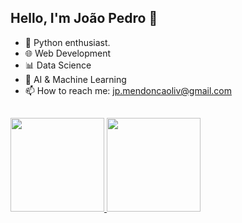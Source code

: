 ## Hello, I'm João Pedro 👋

- :snake: Python enthusiast.
- 🌐 Web Development
- 📊 Data Science
- 🤖 AI & Machine Learning
- 📫 How to reach me: jp.mendoncaoliv@gmail.com
##
<div float="left">
  <a href="https://github.com/joaopedromendonca">
  <img height="150em" src="https://github-readme-stats.vercel.app/api?username=joaopedromendonca&show_icons=true&theme=tokyonight&include_all_commits=true&count_private=true"/>
  <img height="150em" src="https://github-readme-stats.vercel.app/api/top-langs/?username=joaopedromendonca&layout=compact&langs_count=7&theme=tokyonight"/>
</div>

##
  
